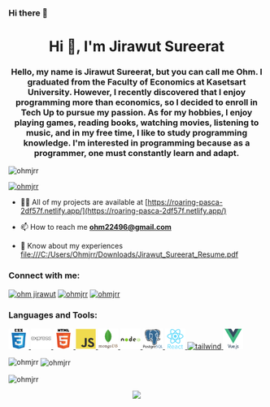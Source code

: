 ### Hi there 👋
<h1 align="center">Hi 👋, I'm Jirawut Sureerat</h1>
<h3 align="center">Hello, my name is Jirawut Sureerat, but you can call me Ohm. I graduated from the Faculty of Economics at Kasetsart University. However, I recently discovered that I enjoy programming more than economics, so I decided to enroll in Tech Up to pursue my passion. As for my hobbies, I enjoy playing games, reading books, watching movies, listening to music, and in my free time, I like to study programming knowledge. I'm interested in programming because as a programmer, one must constantly learn and adapt.</h3>

<p align="left"> <img src="https://komarev.com/ghpvc/?username=ohmjrr&label=Profile%20views&color=0e75b6&style=flat" alt="ohmjrr" /> </p>

<p align="left"> <a href="https://github.com/ryo-ma/github-profile-trophy"><img src="https://github-profile-trophy.vercel.app/?username=ohmjrr" alt="ohmjrr" /></a> </p>

- 👨‍💻 All of my projects are available at [https://roaring-pasca-2df57f.netlify.app/](https://roaring-pasca-2df57f.netlify.app/)

- 📫 How to reach me **ohm22496@gmail.com**

- 📄 Know about my experiences [file:///C:/Users/Ohmjrr/Downloads/Jirawut_Sureerat_Resume.pdf](file:///C:/Users/Ohmjrr/Downloads/Jirawut_Sureerat_Resume.pdf)

<h3 align="left">Connect with me:</h3>
<p align="left">
<a href="https://fb.com/ohm jirawut" target="blank"><img align="center" src="https://raw.githubusercontent.com/rahuldkjain/github-profile-readme-generator/master/src/images/icons/Social/facebook.svg" alt="ohm jirawut" height="30" width="40" /></a>
<a href="https://instagram.com/ohmjrr" target="blank"><img align="center" src="https://raw.githubusercontent.com/rahuldkjain/github-profile-readme-generator/master/src/images/icons/Social/instagram.svg" alt="ohmjrr" height="30" width="40" /></a>
<a href="https://www.leetcode.com/ohmjrr" target="blank"><img align="center" src="https://raw.githubusercontent.com/rahuldkjain/github-profile-readme-generator/master/src/images/icons/Social/leet-code.svg" alt="ohmjrr" height="30" width="40" /></a>
</p>

<h3 align="left">Languages and Tools:</h3>
<p align="left"> <a href="https://www.w3schools.com/css/" target="_blank" rel="noreferrer"> <img src="https://raw.githubusercontent.com/devicons/devicon/master/icons/css3/css3-original-wordmark.svg" alt="css3" width="40" height="40"/> </a> <a href="https://expressjs.com" target="_blank" rel="noreferrer"> <img src="https://raw.githubusercontent.com/devicons/devicon/master/icons/express/express-original-wordmark.svg" alt="express" width="40" height="40"/> </a> <a href="https://www.w3.org/html/" target="_blank" rel="noreferrer"> <img src="https://raw.githubusercontent.com/devicons/devicon/master/icons/html5/html5-original-wordmark.svg" alt="html5" width="40" height="40"/> </a> <a href="https://developer.mozilla.org/en-US/docs/Web/JavaScript" target="_blank" rel="noreferrer"> <img src="https://raw.githubusercontent.com/devicons/devicon/master/icons/javascript/javascript-original.svg" alt="javascript" width="40" height="40"/> </a> <a href="https://www.mongodb.com/" target="_blank" rel="noreferrer"> <img src="https://raw.githubusercontent.com/devicons/devicon/master/icons/mongodb/mongodb-original-wordmark.svg" alt="mongodb" width="40" height="40"/> </a> <a href="https://nodejs.org" target="_blank" rel="noreferrer"> <img src="https://raw.githubusercontent.com/devicons/devicon/master/icons/nodejs/nodejs-original-wordmark.svg" alt="nodejs" width="40" height="40"/> </a> <a href="https://www.postgresql.org" target="_blank" rel="noreferrer"> <img src="https://raw.githubusercontent.com/devicons/devicon/master/icons/postgresql/postgresql-original-wordmark.svg" alt="postgresql" width="40" height="40"/> </a> <a href="https://reactjs.org/" target="_blank" rel="noreferrer"> <img src="https://raw.githubusercontent.com/devicons/devicon/master/icons/react/react-original-wordmark.svg" alt="react" width="40" height="40"/> </a> <a href="https://tailwindcss.com/" target="_blank" rel="noreferrer"> <img src="https://www.vectorlogo.zone/logos/tailwindcss/tailwindcss-icon.svg" alt="tailwind" width="40" height="40"/> </a> <a href="https://vuejs.org/" target="_blank" rel="noreferrer"> <img src="https://raw.githubusercontent.com/devicons/devicon/master/icons/vuejs/vuejs-original-wordmark.svg" alt="vuejs" width="40" height="40"/> </a> </p>

<p><img align="left" src="https://github-readme-stats.vercel.app/api/top-langs?username=ohmjrr&show_icons=true&locale=en&layout=compact" alt="ohmjrr" /></p>

<p>&nbsp;<img align="center" src="https://github-readme-stats.vercel.app/api?username=ohmjrr&show_icons=true&locale=en" alt="ohmjrr" /></p>

<p><img align="center" src="https://github-readme-streak-stats.herokuapp.com/?user=ohmjrr&" alt="ohmjrr" /></p>


<div id="header" align="center">
  <img src="https://media.giphy.com/media/M9gbBd9nbDrOTu1Mqx/giphy.gif" width="100"/>
</div>

<!--
**ohmjrr/ohmjrr** is a ✨ _special_ ✨ repository because its `README.md` (this file) appears on your GitHub profile.

Here are some ideas to get you started:

- 🔭 I’m currently working on ...
- 🌱 I’m currently learning ...
- 👯 I’m looking to collaborate on ...
- 🤔 I’m looking for help with ...
- 💬 Ask me about ...
- 📫 How to reach me: ...
- 😄 Pronouns: ...
- ⚡ Fun fact: ...
-->
